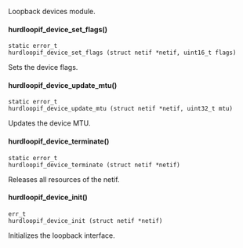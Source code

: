 Loopback devices module.

#### hurdloopif_device_set_flags() ####

    static error_t
    hurdloopif_device_set_flags (struct netif *netif, uint16_t flags)

Sets the device flags.

#### hurdloopif_device_update_mtu() ####

    static error_t
    hurdloopif_device_update_mtu (struct netif *netif, uint32_t mtu)

Updates the device MTU.

#### hurdloopif_device_terminate() ####

    static error_t
    hurdloopif_device_terminate (struct netif *netif)

Releases all resources of the netif.

#### hurdloopif_device_init() ####

    err_t
    hurdloopif_device_init (struct netif *netif)

Initializes the loopback interface.
